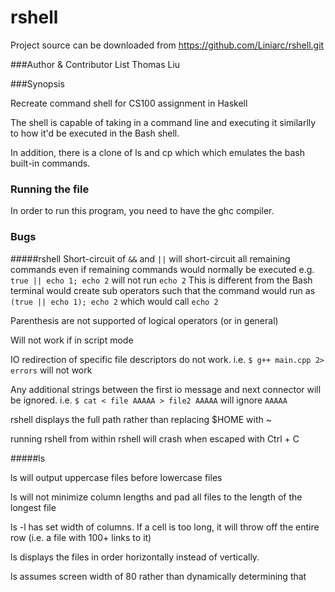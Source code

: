 rshell
======

Project source can be downloaded from https://github.com/Liniarc/rshell.git


###Author & Contributor List
Thomas Liu

###Synopsis

Recreate command shell for CS100 assignment in Haskell 

The shell is capable of taking in a command line and executing it similarlly to how it'd be executed in the Bash shell. 

In addition, there is a clone of ls and cp which which emulates the bash built-in commands.

### Running the file
In order to run this program, you need to have the ghc compiler.

### Bugs
#####rshell
Short-circuit of `&&` and `||` will short-circuit all remaining commands even if remaining commands would normally be executed
e.g. `true || echo 1; echo 2` will not run `echo 2`
This is different from the Bash terminal would create sub operators such that the command would run as `(true || echo 1); echo 2` which would call `echo 2`

Parenthesis are not supported of logical operators (or in general)

Will not work if in script mode

IO redirection of specific file descriptors do not work.
i.e. `$ g++ main.cpp 2> errors` will not work

Any additional strings between the first io message and next connector will be ignored.
i.e. `$ cat < file AAAAA > file2 AAAAA` will ignore `AAAAA`

rshell displays the full path rather than replacing $HOME with ~

running rshell from within rshell will crash when escaped with Ctrl + C

#####ls

ls will output uppercase files before lowercase files

ls will not minimize column lengths and pad all files to the length of the longest file

ls -l has set width of columns. If a cell is too long, it will throw off the entire row (i.e. a file with 100+ links to it)

ls displays the files in order horizontally instead of vertically.

ls assumes screen width of 80 rather than dynamically determining that
